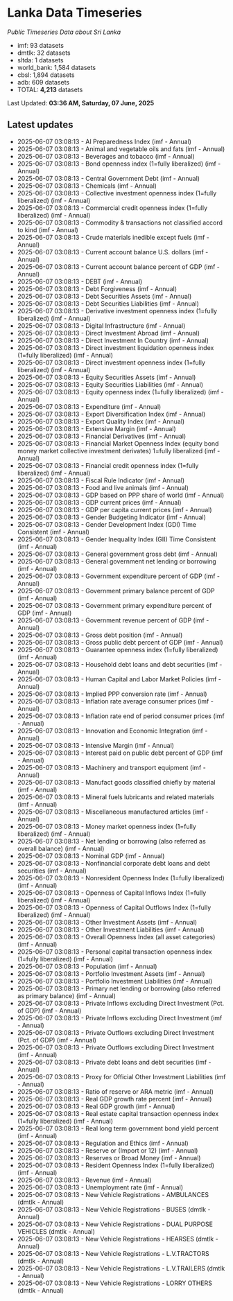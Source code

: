 # Lanka Data Timeseries
*Public Timeseries Data about Sri Lanka*

* imf: 93 datasets
* dmtlk: 32 datasets
* sltda: 1 datasets
* world_bank: 1,584 datasets
* cbsl: 1,894 datasets
* adb: 609 datasets
* TOTAL: **4,213** datasets

Last Updated: **03:36 AM, Saturday, 07 June, 2025**

## Latest updates

* 2025-06-07 03:08:13 - AI Preparedness Index (imf - Annual)
* 2025-06-07 03:08:13 - Animal and vegetable oils and fats (imf - Annual)
* 2025-06-07 03:08:13 - Beverages and tobacco (imf - Annual)
* 2025-06-07 03:08:13 - Bond openness index (1=fully liberalized) (imf - Annual)
* 2025-06-07 03:08:13 - Central Government Debt (imf - Annual)
* 2025-06-07 03:08:13 - Chemicals (imf - Annual)
* 2025-06-07 03:08:13 - Collective investment openness index (1=fully liberalized) (imf - Annual)
* 2025-06-07 03:08:13 - Commercial credit openness index (1=fully liberalized) (imf - Annual)
* 2025-06-07 03:08:13 - Commodity & transactions not classified accord to kind (imf - Annual)
* 2025-06-07 03:08:13 - Crude materials inedible except fuels (imf - Annual)
* 2025-06-07 03:08:13 - Current account balance U.S. dollars (imf - Annual)
* 2025-06-07 03:08:13 - Current account balance percent of GDP (imf - Annual)
* 2025-06-07 03:08:13 - DEBT (imf - Annual)
* 2025-06-07 03:08:13 - Debt Forgiveness (imf - Annual)
* 2025-06-07 03:08:13 - Debt Securities Assets (imf - Annual)
* 2025-06-07 03:08:13 - Debt Securities Liabilities (imf - Annual)
* 2025-06-07 03:08:13 - Derivative investment openness index (1=fully liberalized) (imf - Annual)
* 2025-06-07 03:08:13 - Digital Infrastructure (imf - Annual)
* 2025-06-07 03:08:13 - Direct Investment Abroad (imf - Annual)
* 2025-06-07 03:08:13 - Direct Investment In Country (imf - Annual)
* 2025-06-07 03:08:13 - Direct investment liquidation openness index (1=fully liberalized) (imf - Annual)
* 2025-06-07 03:08:13 - Direct investment openness index (1=fully liberalized) (imf - Annual)
* 2025-06-07 03:08:13 - Equity Securities Assets (imf - Annual)
* 2025-06-07 03:08:13 - Equity Securities Liabilities (imf - Annual)
* 2025-06-07 03:08:13 - Equity openness index (1=fully liberalized) (imf - Annual)
* 2025-06-07 03:08:13 - Expenditure (imf - Annual)
* 2025-06-07 03:08:13 - Export Diversification Index (imf - Annual)
* 2025-06-07 03:08:13 - Export Quality Index (imf - Annual)
* 2025-06-07 03:08:13 - Extensive Margin (imf - Annual)
* 2025-06-07 03:08:13 - Financial Derivatives (imf - Annual)
* 2025-06-07 03:08:13 - Financial Market Openness Index (equity bond money market collective investment derivates) 1=fully liberalized (imf - Annual)
* 2025-06-07 03:08:13 - Financial credit openness index (1=fully liberalized) (imf - Annual)
* 2025-06-07 03:08:13 - Fiscal Rule Indicator (imf - Annual)
* 2025-06-07 03:08:13 - Food and live animals (imf - Annual)
* 2025-06-07 03:08:13 - GDP based on PPP share of world (imf - Annual)
* 2025-06-07 03:08:13 - GDP current prices (imf - Annual)
* 2025-06-07 03:08:13 - GDP per capita current prices (imf - Annual)
* 2025-06-07 03:08:13 - Gender Budgeting Indicator (imf - Annual)
* 2025-06-07 03:08:13 - Gender Development Index (GDI) Time Consistent (imf - Annual)
* 2025-06-07 03:08:13 - Gender Inequality Index (GII) Time Consistent (imf - Annual)
* 2025-06-07 03:08:13 - General government gross debt (imf - Annual)
* 2025-06-07 03:08:13 - General government net lending or borrowing (imf - Annual)
* 2025-06-07 03:08:13 - Government expenditure percent of GDP (imf - Annual)
* 2025-06-07 03:08:13 - Government primary balance percent of GDP (imf - Annual)
* 2025-06-07 03:08:13 - Government primary expenditure percent of GDP (imf - Annual)
* 2025-06-07 03:08:13 - Government revenue percent of GDP (imf - Annual)
* 2025-06-07 03:08:13 - Gross debt position (imf - Annual)
* 2025-06-07 03:08:13 - Gross public debt percent of GDP (imf - Annual)
* 2025-06-07 03:08:13 - Guarantee openness index (1=fully liberalized) (imf - Annual)
* 2025-06-07 03:08:13 - Household debt loans and debt securities (imf - Annual)
* 2025-06-07 03:08:13 - Human Capital and Labor Market Policies (imf - Annual)
* 2025-06-07 03:08:13 - Implied PPP conversion rate (imf - Annual)
* 2025-06-07 03:08:13 - Inflation rate average consumer prices (imf - Annual)
* 2025-06-07 03:08:13 - Inflation rate end of period consumer prices (imf - Annual)
* 2025-06-07 03:08:13 - Innovation and Economic Integration (imf - Annual)
* 2025-06-07 03:08:13 - Intensive Margin (imf - Annual)
* 2025-06-07 03:08:13 - Interest paid on public debt percent of GDP (imf - Annual)
* 2025-06-07 03:08:13 - Machinery and transport equipment (imf - Annual)
* 2025-06-07 03:08:13 - Manufact goods classified chiefly by material (imf - Annual)
* 2025-06-07 03:08:13 - Mineral fuels lubricants and related materials (imf - Annual)
* 2025-06-07 03:08:13 - Miscellaneous manufactured articles (imf - Annual)
* 2025-06-07 03:08:13 - Money market openness index (1=fully liberalized) (imf - Annual)
* 2025-06-07 03:08:13 - Net lending or borrowing (also referred as overall balance) (imf - Annual)
* 2025-06-07 03:08:13 - Nominal GDP (imf - Annual)
* 2025-06-07 03:08:13 - Nonfinancial corporate debt loans and debt securities (imf - Annual)
* 2025-06-07 03:08:13 - Nonresident Openness Index (1=fully liberalized) (imf - Annual)
* 2025-06-07 03:08:13 - Openness of Capital Inflows Index (1=fully liberalized) (imf - Annual)
* 2025-06-07 03:08:13 - Openness of Capital Outflows Index (1=fully liberalized) (imf - Annual)
* 2025-06-07 03:08:13 - Other Investment Assets (imf - Annual)
* 2025-06-07 03:08:13 - Other Investment Liabilities (imf - Annual)
* 2025-06-07 03:08:13 - Overall Openness Index (all asset categories) (imf - Annual)
* 2025-06-07 03:08:13 - Personal capital transaction openness index (1=fully liberalized) (imf - Annual)
* 2025-06-07 03:08:13 - Population (imf - Annual)
* 2025-06-07 03:08:13 - Portfolio Investment Assets (imf - Annual)
* 2025-06-07 03:08:13 - Portfolio Investment Liabilities (imf - Annual)
* 2025-06-07 03:08:13 - Primary net lending or borrowing (also referred as primary balance) (imf - Annual)
* 2025-06-07 03:08:13 - Private Inflows excluding Direct Investment (Pct. of GDP) (imf - Annual)
* 2025-06-07 03:08:13 - Private Inflows excluding Direct Investment (imf - Annual)
* 2025-06-07 03:08:13 - Private Outflows excluding Direct Investment (Pct. of GDP) (imf - Annual)
* 2025-06-07 03:08:13 - Private Outflows excluding Direct Investment (imf - Annual)
* 2025-06-07 03:08:13 - Private debt loans and debt securities (imf - Annual)
* 2025-06-07 03:08:13 - Proxy for Official Other Investment Liabilities (imf - Annual)
* 2025-06-07 03:08:13 - Ratio of reserve or ARA metric (imf - Annual)
* 2025-06-07 03:08:13 - Real GDP growth rate percent (imf - Annual)
* 2025-06-07 03:08:13 - Real GDP growth (imf - Annual)
* 2025-06-07 03:08:13 - Real estate capital transaction openness index (1=fully liberalized) (imf - Annual)
* 2025-06-07 03:08:13 - Real long term government bond yield percent (imf - Annual)
* 2025-06-07 03:08:13 - Regulation and Ethics (imf - Annual)
* 2025-06-07 03:08:13 - Reserve or (Import or 12) (imf - Annual)
* 2025-06-07 03:08:13 - Reserves or Broad Money (imf - Annual)
* 2025-06-07 03:08:13 - Resident Openness Index (1=fully liberalized) (imf - Annual)
* 2025-06-07 03:08:13 - Revenue (imf - Annual)
* 2025-06-07 03:08:13 - Unemployment rate (imf - Annual)
* 2025-06-07 03:08:13 - New Vehicle Registrations - AMBULANCES (dmtlk - Annual)
* 2025-06-07 03:08:13 - New Vehicle Registrations - BUSES (dmtlk - Annual)
* 2025-06-07 03:08:13 - New Vehicle Registrations - DUAL PURPOSE VEHICLES (dmtlk - Annual)
* 2025-06-07 03:08:13 - New Vehicle Registrations - HEARSES (dmtlk - Annual)
* 2025-06-07 03:08:13 - New Vehicle Registrations - L.V.TRACTORS (dmtlk - Annual)
* 2025-06-07 03:08:13 - New Vehicle Registrations - L.V.TRAILERS (dmtlk - Annual)
* 2025-06-07 03:08:13 - New Vehicle Registrations - LORRY OTHERS (dmtlk - Annual)